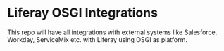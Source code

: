 # Liferay OSGI Integrations
This repo will have all integrations with external systems like Salesforce, Workday, ServiceMix etc. with Liferay using OSGI as platform.
